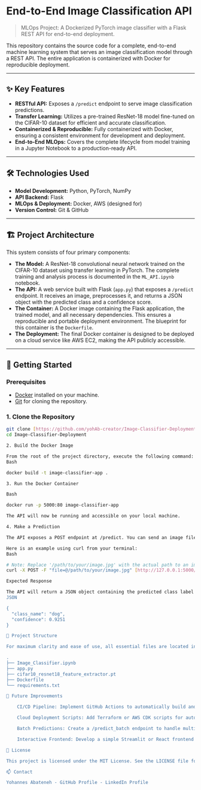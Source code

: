 # End-to-End Image Classification API

> MLOps Project: A Dockerized PyTorch image classifier with a Flask REST API for end-to-end deployment.

This repository contains the source code for a complete, end-to-end machine learning system that serves an image classification model through a REST API. The entire application is containerized with Docker for reproducible deployment.

---

## ✨ Key Features
* **RESTful API:** Exposes a `/predict` endpoint to serve image classification predictions.
* **Transfer Learning:** Utilizes a pre-trained ResNet-18 model fine-tuned on the CIFAR-10 dataset for efficient and accurate classification.
* **Containerized & Reproducible:** Fully containerized with Docker, ensuring a consistent environment for development and deployment.
* **End-to-End MLOps:** Covers the complete lifecycle from model training in a Jupyter Notebook to a production-ready API.

---

## 🛠️ Technologies Used
* **Model Development:** Python, PyTorch, NumPy
* **API Backend:** Flask
* **MLOps & Deployment:** Docker, AWS (designed for)
* **Version Control:** Git & GitHub

---

## 🏗️ Project Architecture
This system consists of four primary components:

* **The Model:** A ResNet-18 convolutional neural network trained on the CIFAR-10 dataset using transfer learning in PyTorch. The complete training and analysis process is documented in the `ML_API.ipynb` notebook.
* **The API:** A web service built with Flask (`app.py`) that exposes a `/predict` endpoint. It receives an image, preprocesses it, and returns a JSON object with the predicted class and a confidence score.
* **The Container:** A Docker image containing the Flask application, the trained model, and all necessary dependencies. This ensures a reproducible and portable deployment environment. The blueprint for this container is the `Dockerfile`.
* **The Deployment:** The final Docker container is designed to be deployed on a cloud service like AWS EC2, making the API publicly accessible.

---

## 🚀 Getting Started

### Prerequisites
* [Docker](https://www.docker.com/products/docker-desktop/) installed on your machine.
* [Git](https://git-scm.com/) for cloning the repository.

### 1. Clone the Repository
```bash
git clone [https://github.com/yohAb-creator/Image-Classifier-Deployment.git](https://github.com/yohAb-creator/Image-Classifier-Deployment.git)
cd Image-Classifier-Deployment

2. Build the Docker Image

From the root of the project directory, execute the following command:
Bash

docker build -t image-classifier-app .

3. Run the Docker Container

Bash

docker run -p 5000:80 image-classifier-app

The API will now be running and accessible on your local machine.

4. Make a Prediction

The API exposes a POST endpoint at /predict. You can send an image file to this endpoint to get a classification result. Use a tool like curl or Postman.

Here is an example using curl from your terminal:
Bash

# Note: Replace '/path/to/your/image.jpg' with the actual path to an image file.
curl -X POST -F "file=@/path/to/your/image.jpg" [http://127.0.0.1:5000/predict](http://127.0.0.1:5000/predict)

Expected Response

The API will return a JSON object containing the predicted class label and the model's confidence score.
JSON

{
  "class_name": "dog",
  "confidence": 0.9251
}

📁 Project Structure

For maximum clarity and ease of use, all essential files are located in the root of this repository:

.
├── Image_Classifier.ipynb
├── app.py
├── cifar10_resnet18_feature_extractor.pt
├── Dockerfile
└── requirements.txt

🔮 Future Improvements

    CI/CD Pipeline: Implement GitHub Actions to automatically build and test the Docker container on push.

    Cloud Deployment Scripts: Add Terraform or AWS CDK scripts for automated infrastructure provisioning on AWS EC2 or ECS.

    Batch Predictions: Create a /predict_batch endpoint to handle multiple images in a single request.

    Interactive Frontend: Develop a simple Streamlit or React frontend to allow users to upload images and see results in a browser.

📄 License

This project is licensed under the MIT License. See the LICENSE file for details.

📫 Contact

Yohannes Abateneh - GitHub Profile - LinkedIn Profile

